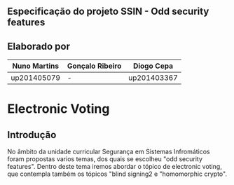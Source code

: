 ## Especificação do projeto SSIN - Odd security features

## Elaborado por  
|Nuno Martins|Gonçalo Ribeiro|Diogo Cepa|
|-|-|-|
|up201405079|-|up201403367|

# Electronic Voting

## Introdução

No âmbito da unidade curricular Segurança em Sistemas Infromáticos foram propostas varios temas, dos quais se escolheu "odd security features". Dentro deste tema iremos abordar o tópico de electronic voting, que contempla também os tópicos "blind signing2 e "homomorphic crypto".
